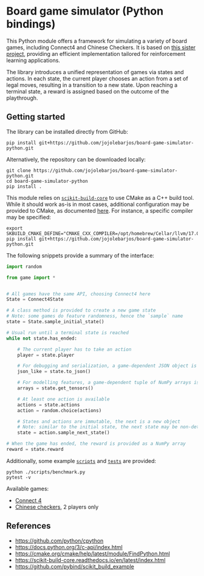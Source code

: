 # Board game simulator (Python bindings)

This Python module offers a framework for simulating a variety of board games, including Connect4 and Chinese Checkers.
It is based on [this sister project](https://github.com/jojolebarjos/board-game-simulator), providing an efficient implementation tailored for reinforcement learning applications.

The library introduces a unified representation of games via states and actions.
In each state, the current player chooses an action from a set of legal moves, resulting in a transition to a new state.
Upon reaching a terminal state, a reward is assigned based on the outcome of the playthrough.


## Getting started

The library can be installed directly from GitHub:

```
pip install git+https://github.com/jojolebarjos/board-game-simulator-python.git
```

Alternatively, the repository can be downloaded locally:

```
git clone https://github.com/jojolebarjos/board-game-simulator-python.git
cd board-game-simulator-python
pip install .
```

This module relies on [`scikit-build-core`](https://github.com/scikit-build/scikit-build-core) to use CMake as a C++ build tool.
While it should work as-is in most cases, additional configuration may be provided to CMake, as documented [here](https://scikit-build-core.readthedocs.io/en/latest/configuration.html#configuring-cmake-arguments-and-defines).
For instance, a specific compiler may be specified:

```
export SKBUILD_CMAKE_DEFINE="CMAKE_CXX_COMPILER=/opt/homebrew/Cellar/llvm/17.0.6/bin/clang++"
pip install git+https://github.com/jojolebarjos/board-game-simulator-python.git
```

The following snippets provide a summary of the interface:

```py
import random

from game import *


# All games have the same API, choosing Connect4 here
State = Connect4State

# A class method is provided to create a new game state
# Note: some games do feature randomness, hence the `sample` name
state = State.sample_initial_state()

# Usual run until a terminal state is reached
while not state.has_ended:

    # The current player has to take an action
    player = state.player

    # For debugging and serialization, a game-dependent JSON object is provided
    json_like = state.to_json()

    # For modelling features, a game-dependent tuple of NumPy arrays is provided
    arrays = state.get_tensors()

    # At least one action is available
    actions = state.actions
    action = random.choice(actions)

    # States and actions are immutable, the next is a new object
    # Note: similar to the initial state, the next state may be non-deterministic
    state = action.sample_next_state()

# When the game has ended, the reward is provided as a NumPy array
reward = state.reward
```

Additionally, some example [`scripts`](./scripts/) and [`tests`](./tests/) are provided:

```
python ./scripts/benchmark.py
pytest -v
```

Available games:

 * [Connect 4](https://en.wikipedia.org/wiki/Connect_Four)
 * [Chinese checkers](https://en.wikipedia.org/wiki/Chinese_checkers), 2 players only


## References

 * https://github.com/python/cpython
 * https://docs.python.org/3/c-api/index.html
 * https://cmake.org/cmake/help/latest/module/FindPython.html
 * https://scikit-build-core.readthedocs.io/en/latest/index.html
 * https://github.com/pybind/scikit_build_example
